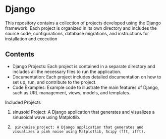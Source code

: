 # Django
This repository contains a collection of projects developed using the Django framework. Each project is organized in its own directory and includes the source code, configurations, database migrations, and instructions for installation and execution

## Contents
- Django Projects: Each project is contained in a separate directory and includes all the necessary files to run the application.
- Documentation: Each project includes detailed documentation on how to set up, run, and contribute to the project.
- Code Examples: Example code to illustrate the main features of Django, such as URL management, views, models, and templates.
  
Included Projects
1.	sinusoid Project: A Django application that generates and visualizes a sinusoidal wave using Matplotlib.
2.      pinknoise_project: A Django application that generates and visualizes a pink noise using Matplotlib, Scipy (fft, ifft).
